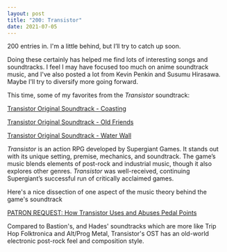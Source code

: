 ```yaml
---
layout: post
title: "200: Transistor"
date: 2021-07-05
---
```


200 entries in. I'm a little behind, but I’ll try to catch up soon. 

Doing these certainly has helped me find lots of interesting songs and soundtracks. I feel I may have focused too much on anime soundtrack music, and I've also posted a lot from Kevin Penkin and Susumu Hirasawa. Maybe I'll try to diversify more going forward.

This time, some of my favorites from the *Transistor* soundtrack:

[Transistor Original Soundtrack - Coasting](https://youtu.be/9uN3i8s9TL4)

[Transistor Original Soundtrack - Old Friends](https://youtu.be/ql8K3KJyWgY)

[Transistor Original Soundtrack - Water Wall](https://youtu.be/l8SfXhG2zxg)

*Transistor* is an action RPG developed by Supergiant Games. It stands out with its unique setting, premise, mechanics, and soundtrack. The game’s music blends elements of post-rock and industrial music, though it also explores other genres. *Transistor* was well-received, continuing Supergiant’s successful run of critically acclaimed games.

Here's a nice dissection of one aspect of the music theory behind the game's soundtrack

[PATRON REQUEST: How Transistor Uses and Abuses Pedal Points](https://youtu.be/ceem1ZNsFY8?t=34)

Compared to Bastion's, and Hades' soundtracks which are more like Trip Hop Folktronica and Alt/Prog Metal, Transistor's OST has an old-world electronic post-rock feel and composition style. 